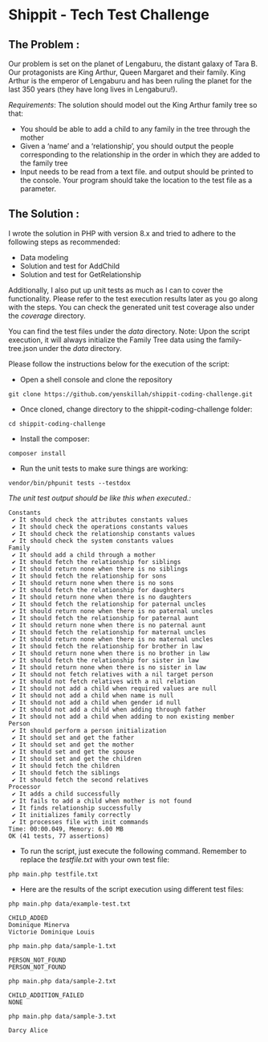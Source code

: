Shippit - Tech Test Challenge
===================

The Problem :
-------
Our problem is set on the planet of Lengaburu, the distant galaxy of Tara B. Our protagonists are King Arthur, Queen Margaret and their family.
King Arthur is the emperor of Lengaburu and has been ruling the planet for the last 350 years (they have long lives in Lengaburu!).

*Requirements*:
The solution should model out the King Arthur family tree so that:
- You should be able to add a child to any family in the tree through the
mother
- Given a ‘name’ and a ‘relationship’, you should output the people
corresponding to the relationship in the order in which they are added to the family tree
- Input needs to be read from a text file. and output should be printed to the console. Your program should take the location to the test file as a parameter.

The Solution :
-------
I wrote the solution in PHP with version 8.x and tried to adhere to the following steps as recommended:
- Data modeling
- Solution and test for AddChild
- Solution and test for GetRelationship

Additionally, I also put up unit tests as much as I can to cover the functionality. 
Please refer to the test execution results later as you go along with the steps. You can check the generated unit test coverage also under the *coverage* directory.

You can find the test files under the *data* directory.
Note: Upon the script execution, it will always initialize the Family Tree data using the family-tree.json under the *data* directory.

Please follow the instructions below for the execution of the script:
- Open a shell console and clone the repository 
```
git clone https://github.com/yenskillah/shippit-coding-challenge.git
```
- Once cloned, change directory to the shippit-coding-challenge folder:
```
cd shippit-coding-challenge
```
- Install the composer: 
```
composer install
```

- Run the unit tests to make sure things are working:
```
vendor/bin/phpunit tests --testdox
```
*The unit test output should be like this when executed.:*
```
Constants
 ✔ It should check the attributes constants values
 ✔ It should check the operations constants values
 ✔ It should check the relationship constants values
 ✔ It should check the system constants values
Family
 ✔ It should add a child through a mother
 ✔ It should fetch the relationship for siblings
 ✔ It should return none when there is no siblings
 ✔ It should fetch the relationship for sons
 ✔ It should return none when there is no sons
 ✔ It should fetch the relationship for daughters
 ✔ It should return none when there is no daughters
 ✔ It should fetch the relationship for paternal uncles
 ✔ It should return none when there is no paternal uncles
 ✔ It should fetch the relationship for paternal aunt
 ✔ It should return none when there is no paternal aunt
 ✔ It should fetch the relationship for maternal uncles
 ✔ It should return none when there is no maternal uncles
 ✔ It should fetch the relationship for brother in law
 ✔ It should return none when there is no brother in law
 ✔ It should fetch the relationship for sister in law
 ✔ It should return none when there is no sister in law
 ✔ It should not fetch relatives with a nil target person
 ✔ It should not fetch relatives with a nil relation
 ✔ It should not add a child when required values are null
 ✔ It should not add a child when name is null
 ✔ It should not add a child when gender id null
 ✔ It should not add a child when adding through father
 ✔ It should not add a child when adding to non existing member
Person
 ✔ It should perform a person initialization
 ✔ It should set and get the father
 ✔ It should set and get the mother
 ✔ It should set and get the spouse
 ✔ It should set and get the children
 ✔ It should fetch the children
 ✔ It should fetch the siblings
 ✔ It should fetch the second relatives
Processor
 ✔ It adds a child successfully
 ✔ It fails to add a child when mother is not found
 ✔ It finds relationship successfully
 ✔ It initializes family correctly
 ✔ It processes file with init commands
Time: 00:00.049, Memory: 6.00 MB
OK (41 tests, 77 assertions)
```

- To run the script, just execute the following command. Remember to replace the *testfile.txt* with your own test file:
```
php main.php testfile.txt
```

- Here are the results of the script execution using different test files:
```
php main.php data/example-test.txt
```
```
CHILD_ADDED
Dominique Minerva
Victorie Dominique Louis
```
```
php main.php data/sample-1.txt
```
```
PERSON_NOT_FOUND
PERSON_NOT_FOUND
```
```
php main.php data/sample-2.txt
```
```
CHILD_ADDITION_FAILED
NONE
```
```
php main.php data/sample-3.txt
```
```
Darcy Alice
```
